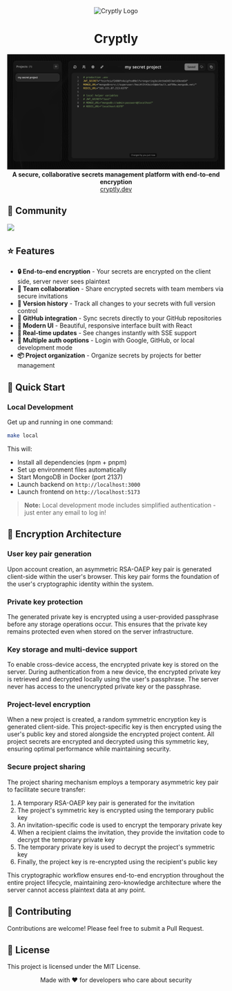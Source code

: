 <div align="center" width="100%">
    <img src="https://i.ibb.co/ccfncjvr/download2.png" alt="Cryptly Logo" width="100"/>
    <h1>Cryptly</h1>
</div>

<div align="center">
    <img src="docs/README/app-preview.png" alt="Cryptly App Preview" width="800"/>
</div>

<div align="center">
    <b>A secure, collaborative secrets management platform with end-to-end encryption</b>
</div>

<div align="center">
    <a href="https://cryptly.dev">cryptly.dev</a>
</div>

## 👫 Community

[![](https://dcbadge.limes.pink/api/server/https://discord.gg/FwzmtYkc)](https://discord.gg/FwzmtYkc)

## ⭐ Features

- **🔒 End-to-end encryption** - Your secrets are encrypted on the client side, server never sees plaintext
- **👥 Team collaboration** - Share encrypted secrets with team members via secure invitations
- **📝 Version history** - Track all changes to your secrets with full version control
- **🔄 GitHub integration** - Sync secrets directly to your GitHub repositories
- **🎨 Modern UI** - Beautiful, responsive interface built with React
- **🚀 Real-time updates** - See changes instantly with SSE support
- **🔑 Multiple auth ooptions** - Login with Google, GitHub, or local development mode
- **📦 Project organization** - Organize secrets by projects for better management

## 🚀 Quick Start

### Local Development

Get up and running in one command:

```bash
make local
```

This will:

- Install all dependencies (npm + pnpm)
- Set up environment files automatically
- Start MongoDB in Docker (port 2137)
- Launch backend on `http://localhost:3000`
- Launch frontend on `http://localhost:5173`

> **Note:** Local development mode includes simplified authentication - just enter any email to log in!

## 🔐 Encryption Architecture

### User key pair generation

Upon account creation, an asymmetric RSA-OAEP key pair is generated client-side within the user's browser. This key pair forms the foundation of the user's cryptographic identity within the system.

### Private key protection

The generated private key is encrypted using a user-provided passphrase before any storage operations occur. This ensures that the private key remains protected even when stored on the server infrastructure.

### Key storage and multi-device support

To enable cross-device access, the encrypted private key is stored on the server. During authentication from a new device, the encrypted private key is retrieved and decrypted locally using the user's passphrase. The server never has access to the unencrypted private key or the passphrase.

### Project-level encryption

When a new project is created, a random symmetric encryption key is generated client-side. This project-specific key is then encrypted using the user's public key and stored alongside the encrypted project content. All project secrets are encrypted and decrypted using this symmetric key, ensuring optimal performance while maintaining security.

### Secure project sharing

The project sharing mechanism employs a temporary asymmetric key pair to facilitate secure transfer:

1. A temporary RSA-OAEP key pair is generated for the invitation
2. The project's symmetric key is encrypted using the temporary public key
3. An invitation-specific code is used to encrypt the temporary private key
4. When a recipient claims the invitation, they provide the invitation code to decrypt the temporary private key
5. The temporary private key is used to decrypt the project's symmetric key
6. Finally, the project key is re-encrypted using the recipient's public key

This cryptographic workflow ensures end-to-end encryption throughout the entire project lifecycle, maintaining zero-knowledge architecture where the server cannot access plaintext data at any point.

## 🤝 Contributing

Contributions are welcome! Please feel free to submit a Pull Request.

## 📝 License

This project is licensed under the MIT License.

<div align="center">
    Made with ❤️ for developers who care about security
</div>

